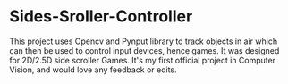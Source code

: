 # Sides-Sroller-Controller
This project uses Opencv and Pynput library to track objects in air which can then be used to control input devices, hence games. It was designed for 2D/2.5D side scroller Games.
It's my first official project in Computer Vision, and would love any feedback or edits.
